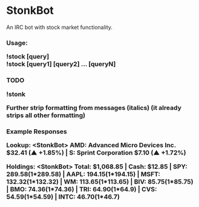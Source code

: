 # StonkBot
An IRC bot with stock market functionality.

<h3>Usage:

!stock [query]</br>
!stock [query1] [query2] ... [queryN]

<h3>TODO

!stonk

Further strip formatting from messages (italics) (it already strips all other formatting)

<h3>Example Responses

Lookup: \<StonkBot\> AMD: Advanced Micro Devices Inc. $32.41 (▲ +1.85%) | S: Sprint Corporation $7.10 (▲ +1.72%)
  
Holdings: \<StonkBot\> Total: $1,068.85 | Cash: $12.85 | SPY: $289.58 (1*$289.58) | AAPL: $194.15 (1*$194.15) | MSFT: $132.32 (1*$132.32) | WM: $113.65 (1*$113.65) | BIV: $85.75 (1*$85.75) | BMO: $74.36 (1*$74.36) | TRI: $64.90 (1*$64.9) | CVS: $54.59 (1*$54.59) | INTC: $46.70 (1*$46.7)
